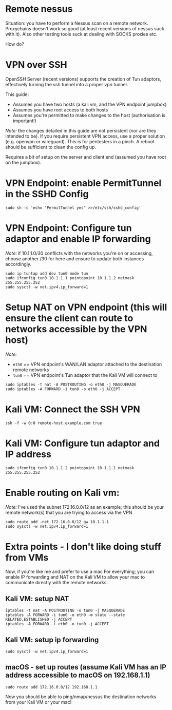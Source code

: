 # Remote nessus

Situation: you have to perform a Nessus scan on a remote network. Proxychains doesn't work so good (at least recent versions of nessus suck with it). Also other testing tools suck at dealing with SOCKS proxies etc.

How do?

# VPN over SSH

OpenSSH Server (recent versions) supports the creation of Tun adaptors, effectively turning the ssh tunnel into a proper vpn tunnel.

This guide:
  - Assumes you have two hosts (a kali vm, and the VPN endpoint jumpbox)
  - Assumes you have root access to both hosts
  - Assumes you're permitted to make changes to the host (authorisation is important!)
  
*Note:* the changes detailed in this guide are not persistent (nor are they intended to be). If you require persistent VPN access, use a proper solution (e.g. openvpn or wireguard). This is for pentesters in a pinch. 
A reboot should be sufficient to clean the config up.

Requires a bit of setup on the server and client end (assumed you have root on the jumpbox).

# VPN Endpoint: enable PermitTunnel in the SSHD Config
`sudo sh -c 'echo "PermitTunnel yes" >>/etc/ssh/sshd_config'`

# VPN Endpoint: Configure tun adaptor and enable IP forwarding

*Note:* if 10.1.1.0/30 conflicts with the networks you're on or accessing, choose another /30 for here and ensure to update both instances accordingly.

```
sudo ip tuntap add dev tun0 mode tun
sudo ifconfig tun0 10.1.1.1 pointopoint 10.1.1.2 netmask 255.255.255.252
sudo sysctl -w net.ipv4.ip_forward=1
```

# Setup NAT on VPN endpoint (this will ensure the client can route to networks accessible by the VPN host)
*Note:* 
  - `eth0` == VPN endpoint's WAN/LAN adaptor attached to the destination remote networks
  - `tun0` == VPN endpoint's Tun adaptor that the Kali VM will connect to

```
sudo iptables -t nat -A POSTROUTING -o eth0 -j MASQUERADE
sudo iptables -A FORWARD -i tun0 -o eth0 -j ACCEPT
```

# Kali VM: Connect the SSH VPN

```ssh -f -w 0:0 remote-host.example.com true```

# Kali VM: Configure tun adaptor and IP address

```sudo ip tuntap add dev tun0 mode tun
sudo ifconfig tun0 10.1.1.2 pointopoint 10.1.1.1 netmask 255.255.255.252
```


# Enable routing on Kali vm:

*Note:* I've used the subnet 172.16.0.0/12 as an example; this should be your remote network(s) that you are trying to access via the VPN

```
sudo route add -net 172.16.0.0/12 gw 10.1.1.1
sudo sysctl -w net.ipv4.ip_forward=1
```


# Extra points - I don't like doing stuff from VMs

Now, if you're like me and prefer to use a mac For everything; you can enable IP forwarding and NAT on the Kali VM to allow your mac to communicate directly with the remote networks:


## Kali VM: setup NAT

```
iptables -t nat -A POSTROUTING -o tun0 -j MASQUERADE
iptables -A FORWARD -i tun0 -o eth0 -m state --state RELATED,ESTABLISHED -j ACCEPT
iptables -A FORWARD -i eth0 -o tun0 -j ACCEPT
```

## Kali VM: setup ip forwarding

```
sudo sysctl -w net.ipv4.ip_forward=1
```


## macOS - set up routes (assume Kali VM has an IP address accessible to macOS on 192.168.1.1)

```
sudo route add 172.16.0.0/12 192.168.1.1
```

Now you should be able to ping/nmap/nessus the destination networks from your Kali VM or your mac!
